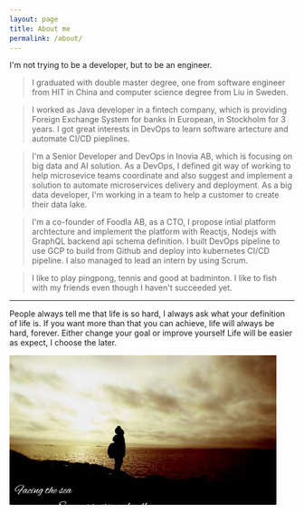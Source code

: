```yaml
---
layout: page
title: About me
permalink: /about/
---
```

I'm not trying to be a developer, but to be an engineer. 

> I graduated with double master degree, one from software engineer from HIT in China and computer science degree from Liu in Sweden.

> I worked as Java developer in a fintech company, which is providing Foreign Exchange System for banks in European, in Stockholm for 3 years. I got great interests in DevOps to learn software artecture and automate CI/CD pieplines.

> I'm a Senior Developer and DevOps in Inovia AB, which is focusing on big data and AI solution. As a DevOps, I defined git way of working to help microsevice teams coordinate and also suggest and implement a solution to automate microservices delivery and deployment. As a big data developer, I'm working in a team to help a customer to create their data lake. 

> I'm a co-founder of Foodla AB, as a CTO, I propose intial platform archtecture and implement the platform with Reactjs, Nodejs with GraphQL backend api schema definition. I built DevOps pipeline to use GCP to build from Github and deploy into kubernetes CI/CD pipeline. I also managed to lead an intern by using Scrum.

> I like to play pingpong, tennis and good at badminton. I like to fish with my friends even though I haven't succeeded yet. 

---

People always tell me that life is so hard,
I always ask what your definition of life is.
If you want more than that you can achieve,
life will always be hard, forever.
Either change your goal or improve yourself
Life will be easier as expect,
I choose the later.

![me](/assets/me.jpg)